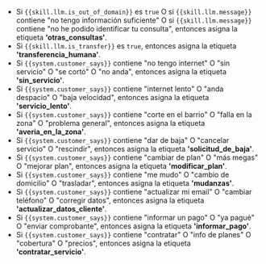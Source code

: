 - Si `{{skill.llm.is_out_of_domain}}` es `true` O si `{{skill.llm.message}}` contiene "no tengo información suficiente" O si `{{skill.llm.message}}` contiene "no he podido identificar tu consulta", entonces asigna la etiqueta **'otras_consultas'**.
- Si `{{skill.llm.is_transfer}}` es `true`, entonces asigna la etiqueta **'transferencia_humana'**.
- Si `{{system.customer_says}}` contiene "no tengo internet" O "sin servicio" O "se cortó" O "no anda", entonces asigna la etiqueta **'sin_servicio'**.
- Si `{{system.customer_says}}` contiene "internet lento" O "anda despacio" O "baja velocidad", entonces asigna la etiqueta **'servicio_lento'**.
- Si `{{system.customer_says}}` contiene "corte en el barrio" O "falla en la zona" O "problema general", entonces asigna la etiqueta **'averia_en_la_zona'**.
- Si `{{system.customer_says}}` contiene "dar de baja" O "cancelar servicio" O "rescindir", entonces asigna la etiqueta **'solicitud_de_baja'**.
- Si `{{system.customer_says}}` contiene "cambiar de plan" O "más megas" O "mejorar plan", entonces asigna la etiqueta **'modificar_plan'**.
- Si `{{system.customer_says}}` contiene "me mudo" O "cambio de domicilio" O "trasladar", entonces asigna la etiqueta **'mudanzas'**.
- Si `{{system.customer_says}}` contiene "actualizar mi email" O "cambiar teléfono" O "corregir datos", entonces asigna la etiqueta **'actualizar_datos_cliente'**.
- Si `{{system.customer_says}}` contiene "informar un pago" O "ya pagué" O "enviar comprobante", entonces asigna la etiqueta **'informar_pago'**.
- Si `{{system.customer_says}}` contiene "contratar" O "info de planes" O "cobertura" O "precios", entonces asigna la etiqueta **'contratar_servicio'**.